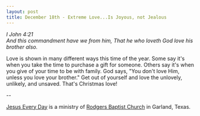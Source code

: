 ```yaml
---
layout: post
title: December 18th - Extreme Love...Is Joyous, not Jealous
---
```


_I John 4:21  
And this commandment have we from him, That he who loveth God love
his brother also._

Love is shown in many different ways this time of the year. Some
say it's when you take the time to purchase a gift for someone.
Others say it's when you give of your time to be with family. God
says, "You don't love Him, unless you love your brother." Get out of
yourself and love the unlovely, unlikely, and unsaved. That's
Christmas love!

 --

<a href=http://jesuseveryday.net>Jesus Every Day</a> is a ministry of <a href=http://rodgersbaptist.net>Rodgers Baptist Church</a> in Garland, Texas.
